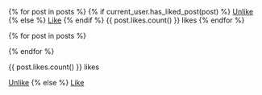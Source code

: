 {% for post in posts %}
  		{% if current_user.has_liked_post(post) %}
    	<a href="{{ url_for('action_like', post_id=post.id, action='unlike') }}">Unlike</a>
  	{% else %}
    	<a href="{{ url_for('action_like', post_id=post.id, action='like') }}">Like</a>
  		{% endif %}
  		{{ post.likes.count() }} likes
	{% endfor %}



<div class="dislike" id=dislike"

{% for post in posts %}

{% endfor %}


{{ post.likes.count() }} likes

<a href="{{ url_for('action_like', post_id=post.id, action='unlike') }}">Unlike</a>
  	{% else %}
    	<a href="{{ url_for('action_like', post_id=post.id, action='like') }}">Like</a>